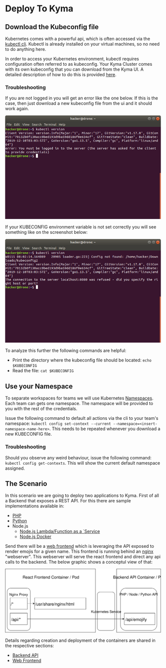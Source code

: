 # Deploy To Kyma

## Download the Kubeconfig file

Kubernetes comes with a powerful api, which is often accessed via the [kubectl cli](https://kubernetes.io/docs/reference/kubectl/kubectl/). Kubectl is already installed on your virtual machines, so no need to do anything here. 

In order to access your Kubernetes environment, kubectl requires configuration often referred to as kubeconfig. Your Kyma Cluster comes with its own kubeconfig that you can download from the Kyma UI. A detailed description of how to do this is provided [here](https://kyma-project.io/docs/#tutorials-sample-service-deployment-on-a-cluster-get-the-kubeconfig-file-and-configure-the-cli).

### Troubleshooting

If you are not logged in you will get an error like the one below. If this is the case, then just download a new kubeconfig file from the ui and it should work again.

![login error](assets/kubectl-not-logged-in.png)

If your KUBECONFIG environment variable is not set correctly you will see something like on the screenshot below:

![kubeconfig not set](assets/kubectl-kubeconfig-not-set.png)

To analyze this further the following commands are helpful:

* Print the directory where the kubeconfig file should be located: `echo $KUBECONFIG`
* Read the file: `cat $KUBECONFIG`

## Use your Namespace

To separate workspaces for teams we will use Kubernetes [Namespaces](https://kubernetes.io/docs/concepts/overview/working-with-objects/namespaces/). Each team can gets one namespace. The namespace will be provided to you with the rest of the credentials.

Issue the following command to default all actions via the cli to your team's namespace: `kubectl config set-context --current --namespace=<insert-namespace-name-here>`. This needs to be repeated whenever you download a new KUBECONFIG file.

### Troubleshooting

Should you observe any weird behaviour, issue the following command: `kubectl config get-contexts`. This will show the current default namespace assigned.

## The Scenario

In this scenario we are going to deploy two applications to Kyma. First of all a Backend that exposes a REST API. For this there are sample implementations available in: 

* [PHP](../conuhacks5-php)
* [Python](../conuhacks5-python)
* Node.js
  * [Node.js Lambda/Function as a `Service](Lambda)
  * [Node.js Docker](../conuhacks5-node)

Send there will be a [web frontend](../conuhacks5-react) which is leveraging the API exposed to render emojis for a given name. This frontend is running behind an [nginx](https://hub.docker.com/_/nginx) "webserver". This webserver will serve the react frontend and direct any api calls to the backend. The below graphic shows a conceptul view of that:

![Scenario](assets/Scenario.svg)

Details regarding creation and deployment of the containers are shared in the respective sections:

* [Backend API](api/)
* [Web Frontend](ui/)
